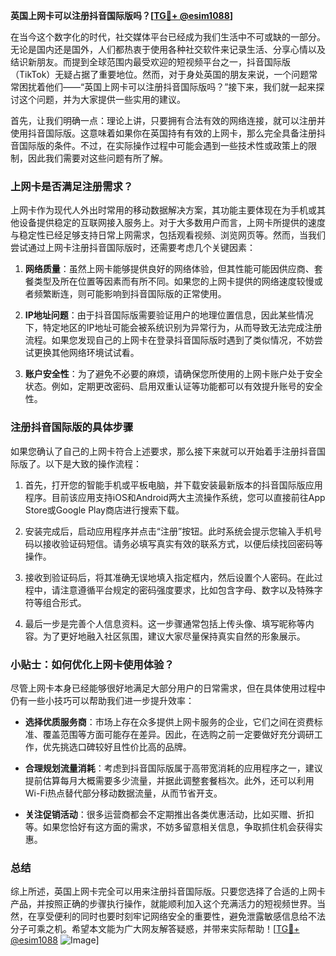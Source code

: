 **英国上网卡可以注册抖音国际版吗？[[TG💪+ @esim1088](https://t.me/s/esim1088)]**

在当今这个数字化的时代，社交媒体平台已经成为我们生活中不可或缺的一部分。无论是国内还是国外，人们都热衷于使用各种社交软件来记录生活、分享心情以及结识新朋友。而提到全球范围内最受欢迎的短视频平台之一，抖音国际版（TikTok）无疑占据了重要地位。然而，对于身处英国的朋友来说，一个问题常常困扰着他们——“英国上网卡可以注册抖音国际版吗？”接下来，我们就一起来探讨这个问题，并为大家提供一些实用的建议。

首先，让我们明确一点：理论上讲，只要拥有合法有效的网络连接，就可以注册并使用抖音国际版。这意味着如果你在英国持有有效的上网卡，那么完全具备注册抖音国际版的条件。不过，在实际操作过程中可能会遇到一些技术性或政策上的限制，因此我们需要对这些问题有所了解。

### 上网卡是否满足注册需求？

上网卡作为现代人外出时常用的移动数据解决方案，其功能主要体现在为手机或其他设备提供稳定的互联网接入服务上。对于大多数用户而言，上网卡所提供的速度与稳定性已经足够支持日常上网需求，包括观看视频、浏览网页等。然而，当我们尝试通过上网卡注册抖音国际版时，还需要考虑几个关键因素：

1. **网络质量**：虽然上网卡能够提供良好的网络体验，但其性能可能因供应商、套餐类型及所在位置等因素而有所不同。如果您的上网卡提供的网络速度较慢或者频繁断连，则可能影响到抖音国际版的正常使用。
   
2. **IP地址问题**：由于抖音国际版需要验证用户的地理位置信息，因此某些情况下，特定地区的IP地址可能会被系统识别为异常行为，从而导致无法完成注册流程。如果您发现自己的上网卡在登录抖音国际版时遇到了类似情况，不妨尝试更换其他网络环境试试看。

3. **账户安全性**：为了避免不必要的麻烦，请确保您所使用的上网卡账户处于安全状态。例如，定期更改密码、启用双重认证等功能都可以有效提升账号的安全性。

### 注册抖音国际版的具体步骤

如果您确认了自己的上网卡符合上述要求，那么接下来就可以开始着手注册抖音国际版了。以下是大致的操作流程：

1. 首先，打开您的智能手机或平板电脑，并下载安装最新版本的抖音国际版应用程序。目前该应用支持iOS和Android两大主流操作系统，您可以直接前往App Store或Google Play商店进行搜索下载。

2. 安装完成后，启动应用程序并点击“注册”按钮。此时系统会提示您输入手机号码以接收验证码短信。请务必填写真实有效的联系方式，以便后续找回密码等操作。

3. 接收到验证码后，将其准确无误地填入指定框内，然后设置个人密码。在此过程中，请注意遵循平台规定的密码强度要求，比如包含字母、数字以及特殊字符等组合形式。

4. 最后一步是完善个人信息资料。这一步骤通常包括上传头像、填写昵称等内容。为了更好地融入社区氛围，建议大家尽量保持真实自然的形象展示。

### 小贴士：如何优化上网卡使用体验？

尽管上网卡本身已经能够很好地满足大部分用户的日常需求，但在具体使用过程中仍有一些小技巧可以帮助我们进一步提升效率：

- **选择优质服务商**：市场上存在众多提供上网卡服务的企业，它们之间在资费标准、覆盖范围等方面可能存在差异。因此，在选购之前一定要做好充分调研工作，优先挑选口碑较好且性价比高的品牌。

- **合理规划流量消耗**：考虑到抖音国际版属于高带宽消耗的应用程序之一，建议提前估算每月大概需要多少流量，并据此调整套餐档次。此外，还可以利用Wi-Fi热点替代部分移动数据流量，从而节省开支。

- **关注促销活动**：很多运营商都会不定期推出各类优惠活动，比如买赠、折扣等。如果您恰好有这方面的需求，不妨多留意相关信息，争取抓住机会获得实惠。

### 总结

综上所述，英国上网卡完全可以用来注册抖音国际版。只要您选择了合适的上网卡产品，并按照正确的步骤执行操作，就能顺利加入这个充满活力的短视频世界。当然，在享受便利的同时也要时刻牢记网络安全的重要性，避免泄露敏感信息给不法分子可乘之机。希望本文能为广大网友解答疑惑，并带来实际帮助！[[TG💪+ @esim1088](https://t.me/s/esim1088) ![Image](https://i.postimg.cc/4NQfJmqS/Snipaste-2025-05-13-00-14-12.png)]